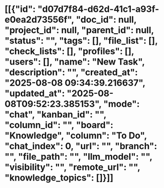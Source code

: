 # [[{"id": "d07d7f84-d62d-41c1-a93f-e0ea2d73556f", "doc_id": null, "project_id": null, "parent_id": null, "status": "", "tags": [], "file_list": [], "check_lists": [], "profiles": [], "users": [], "name": "New Task", "description": "", "created_at": "2025-08-08 09:34:39.216637", "updated_at": "2025-08-08T09:52:23.385153", "mode": "chat", "kanban_id": "", "column_id": "", "board": "Knowledge", "column": "To Do", "chat_index": 0, "url": "", "branch": "", "file_path": "", "llm_model": "", "visibility": "", "remote_url": "", "knowledge_topics": []}]]